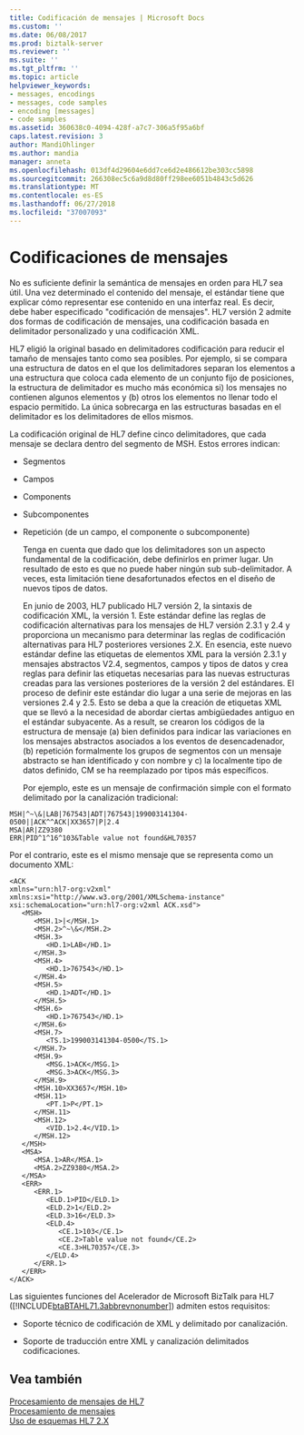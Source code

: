 ```yaml
---
title: Codificación de mensajes | Microsoft Docs
ms.custom: ''
ms.date: 06/08/2017
ms.prod: biztalk-server
ms.reviewer: ''
ms.suite: ''
ms.tgt_pltfrm: ''
ms.topic: article
helpviewer_keywords:
- messages, encodings
- messages, code samples
- encoding [messages]
- code samples
ms.assetid: 360638c0-4094-428f-a7c7-306a5f95a6bf
caps.latest.revision: 3
author: MandiOhlinger
ms.author: mandia
manager: anneta
ms.openlocfilehash: 013df4d29604e6dd7ce6d2e486612be303cc5898
ms.sourcegitcommit: 266308ec5c6a9d8d80ff298ee6051b4843c5d626
ms.translationtype: MT
ms.contentlocale: es-ES
ms.lasthandoff: 06/27/2018
ms.locfileid: "37007093"
---
```

# <a name="message-encodings"></a>Codificaciones de mensajes
No es suficiente definir la semántica de mensajes en orden para HL7 sea útil. Una vez determinado el contenido del mensaje, el estándar tiene que explicar cómo representar ese contenido en una interfaz real. Es decir, debe haber especificado "codificación de mensajes". HL7 versión 2 admite dos formas de codificación de mensajes, una codificación basada en delimitador personalizado y una codificación XML.  
  
 HL7 eligió la original basado en delimitadores codificación para reducir el tamaño de mensajes tanto como sea posibles. Por ejemplo, si se compara una estructura de datos en el que los delimitadores separan los elementos a una estructura que coloca cada elemento de un conjunto fijo de posiciones, la estructura de delimitador es mucho más económica si) los mensajes no contienen algunos elementos y (b) otros los elementos no llenar todo el espacio permitido. La única sobrecarga en las estructuras basadas en el delimitador es los delimitadores de ellos mismos.  
  
 La codificación original de HL7 define cinco delimitadores, que cada mensaje se declara dentro del segmento de MSH. Estos errores indican:  
  
- Segmentos  
  
- Campos  
  
- Components  
  
- Subcomponentes  
  
- Repetición (de un campo, el componente o subcomponente)  
  
  Tenga en cuenta que dado que los delimitadores son un aspecto fundamental de la codificación, debe definirlos en primer lugar. Un resultado de esto es que no puede haber ningún sub sub-delimitador. A veces, esta limitación tiene desafortunados efectos en el diseño de nuevos tipos de datos.  
  
  En junio de 2003, HL7 publicado HL7 versión 2, la sintaxis de codificación XML, la versión 1. Este estándar define las reglas de codificación alternativas para los mensajes de HL7 versión 2.3.1 y 2.4 y proporciona un mecanismo para determinar las reglas de codificación alternativas para HL7 posteriores versiones 2.X. En esencia, este nuevo estándar define las etiquetas de elementos XML para la versión 2.3.1 y mensajes abstractos V2.4, segmentos, campos y tipos de datos y crea reglas para definir las etiquetas necesarias para las nuevas estructuras creadas para las versiones posteriores de la versión 2 del estándares. El proceso de definir este estándar dio lugar a una serie de mejoras en las versiones 2.4 y 2.5. Esto se deba a que la creación de etiquetas XML que se llevó a la necesidad de abordar ciertas ambigüedades antiguo en el estándar subyacente. As a result, se crearon los códigos de la estructura de mensaje (a) bien definidos para indicar las variaciones en los mensajes abstractos asociados a los eventos de desencadenador, (b) repetición formalmente los grupos de segmentos con un mensaje abstracto se han identificado y con nombre y c) la localmente tipo de datos definido, CM se ha reemplazado por tipos más específicos.  
  
  Por ejemplo, este es un mensaje de confirmación simple con el formato delimitado por la canalización tradicional:  
  
```  
MSH|^~\&|LAB|767543|ADT|767543|199003141304-0500||ACK^^ACK|XX3657|P|2.4  
MSA|AR|ZZ9380  
ERR|PID^1^16^103&Table value not found&HL70357  
```  
  
 Por el contrario, este es el mismo mensaje que se representa como un documento XML:  
  
```  
<ACK  
xmlns="urn:hl7-org:v2xml"  
xmlns:xsi="http://www.w3.org/2001/XMLSchema-instance"  
xsi:schemaLocation="urn:hl7-org:v2xml ACK.xsd">  
   <MSH>  
      <MSH.1>|</MSH.1>  
      <MSH.2>^~\&</MSH.2>  
      <MSH.3>  
         <HD.1>LAB</HD.1>  
      </MSH.3>  
      <MSH.4>  
         <HD.1>767543</HD.1>  
      </MSH.4>  
      <MSH.5>  
         <HD.1>ADT</HD.1>  
      </MSH.5>  
      <MSH.6>  
         <HD.1>767543</HD.1>  
      </MSH.6>  
      <MSH.7>  
         <TS.1>199003141304-0500</TS.1>  
      </MSH.7>  
      <MSH.9>  
         <MSG.1>ACK</MSG.1>  
         <MSG.3>ACK</MSG.3>  
      </MSH.9>  
      <MSH.10>XX3657</MSH.10>  
      <MSH.11>  
         <PT.1>P</PT.1>  
      </MSH.11>  
      <MSH.12>  
         <VID.1>2.4</VID.1>  
      </MSH.12>  
   </MSH>  
   <MSA>  
      <MSA.1>AR</MSA.1>  
      <MSA.2>ZZ9380</MSA.2>  
   </MSA>  
   <ERR>  
      <ERR.1>  
         <ELD.1>PID</ELD.1>  
         <ELD.2>1</ELD.2>  
         <ELD.3>16</ELD.3>  
         <ELD.4>  
            <CE.1>103</CE.1>  
            <CE.2>Table value not found</CE.2>  
            <CE.3>HL70357</CE.3>  
         </ELD.4>  
      </ERR.1>  
   </ERR>  
</ACK>  
```  
  
 Las siguientes funciones del Acelerador de Microsoft BizTalk para HL7 ([!INCLUDE[btaBTAHL71.3abbrevnonumber](../../includes/btabtahl71-3abbrevnonumber-md.md)]) admiten estos requisitos:  
  
-   Soporte técnico de codificación de XML y delimitado por canalización.  
  
-   Soporte de traducción entre XML y canalización delimitados codificaciones.  
  
## <a name="see-also"></a>Vea también  
 [Procesamiento de mensajes de HL7](../../adapters-and-accelerators/accelerator-hl7/processing-hl7-messages.md)   
 [Procesamiento de mensajes](../../adapters-and-accelerators/accelerator-hl7/message-processing.md)   
 [Uso de esquemas HL7 2.X](../../adapters-and-accelerators/accelerator-hl7/using-hl7-2-x-schemas.md)